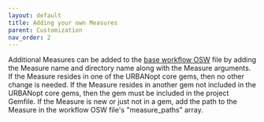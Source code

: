 ```yaml
---
layout: default
title: Adding your own Measures
parent: Customization
nav_order: 2
---
```


Additional Measures can be added to the [base workflow OSW](base_workflow.md) file by adding the Measure name and directory name along with the Measure arguments.  If the Measure resides in one of the URBANopt core gems, then no other change is needed.  If the Measure resides in another gem not included in the URBANopt core gems, then the gem must be included in the project Gemfile.  If the Measure is new or just not in a gem, add the path to the Measure in the workflow OSW file's "measure_paths" array.